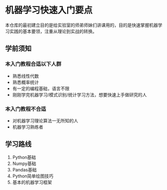 # 机器学习快速入门要点

本仓库的最初建立目的是给实验室的师弟师妹们讲课用的，目的是快速掌握机器学习实践的基本要领，注重从理论到实战的转换。

## 学前须知

### 本入门教程合适以下人群

- 熟悉线性代数
- 熟悉概率统计
- 有一定的编程基础，语言不限
- 刚刚学完机器学习/模式识别/统计学习方法，想要快速上手做研究的人

### 本入门教程不合适

- 对机器学习理论算法一无所知的人
- 机器学习熟练者

## 学习路线

1. Python基础
2. Numpy基础
3. Pandas基础
4. Python简单绘图技巧
5. 基本的机器学习框架
